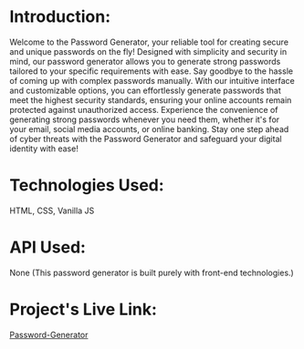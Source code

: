 # Introduction:

Welcome to the Password Generator, your reliable tool for creating secure and unique passwords on the fly! Designed with simplicity and security in mind, our password generator allows you to generate strong passwords tailored to your specific requirements with ease.
Say goodbye to the hassle of coming up with complex passwords manually. With our intuitive interface and customizable options, you can effortlessly generate passwords that meet the highest security standards, ensuring your online accounts remain protected against unauthorized access.
Experience the convenience of generating strong passwords whenever you need them, whether it's for your email, social media accounts, or online banking. Stay one step ahead of cyber threats with the Password Generator and safeguard your digital identity with ease!

# Technologies Used:
HTML, CSS, Vanilla JS

# API Used:
None (This password generator is built purely with front-end technologies.)

# Project's Live Link:
[Password-Generator](https://passwordgenerator-b7cde.web.app/)
